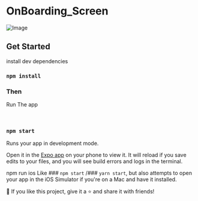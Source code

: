 # OnBoarding_Screen


  
![Image](https://cdn.dribbble.com/userupload/12683005/file/original-9ab9e64ef61593e1579aaa5e5f2a97d4.gif)

<h2>Get Started</h2>  
<p>install dev dependencies</p>

### `npm install`

<h3>Then</h3>  
<p>Run The app</p><br/>

### `npm start`

Runs your app in development mode.

Open it in the [Expo app](https://expo.dev/client) on your phone to view it. It will reload if you save edits to your files, and you will see build errors and logs in the terminal.


npm run ios
Like ### `npm start` /### `yarn start`, but also attempts to open your app in the iOS Simulator if you're on a Mac and have it installed.

💙 If you like this project, give it a ⭐ and share it with friends!

